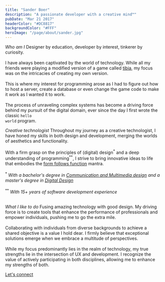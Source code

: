 ```yaml
---
title: "Sander Boer"
description: "A passionate developer with a creative mind™"
pubDate: "Mar 21 2017"
headerColor: "#DC8817"
backgroundColor: "#FFF"
heroImage: "/page/about/sander.jpg"
---
```


_Who am I_
<span>
Designer by education, developer by interest, tinkerer by curiosity.<br/></br>
I have always been captivated by the world of technology. While all my friends were playing a modified version of a game called <a href="https://otservlist.org" target="_blank">tibia</a>, my focus was on the intricacies of creating my own version.<br/><br/>
This is where my interest for programming arose as I had to figure out how to host a server, create a database or even change the game code to make it work as I wanted it to work.<br/><br/>
The process of unraveling complex systems has become a driving force behind my pursuit of the digital domain, ever since the day I first wrote the classic <code>hello world</code> program.
</span>

_Creative technologist_
<span>
Throughout my journey as a creative technologist, I have honed my skills in both design and development, merging the worlds of aesthetics and functionality.<br/><br/>
With a firm grasp on the principles of (digital) design<sup class="text-sm">\*</sup> and a deep understanding of programming<sup class="text-sm">\*\*</sup>, I strive to bring innovative ideas to life that embodies the <a href="https://en.wikipedia.org/wiki/Form_follows_function#:~:text=Form%20follows%20function%20is%20a,its%20intended%20function%20or%20purpose." target="_blank">form follows function</a> mantra.<br/><br/>
<span class="text-sm">
<sup>\*</sup> <em>With a bachelor's degree in <a href="https://www.cmd-amsterdam.nl" target="_blank">Communication and Multimedia design</a> and a master's degree in <a href="https://www.masterdigitaldesign.com" target="_blank">Digital Design</a> </em><br/><br/>
<sup>\*\*</sup> <em>With 15+ years of software development experience</em><br/><br/>
</span>
</span>

_What I like to do_
<span>
Fusing amazing technology with good design. My driving force is to create tools that enhance the performance of professionals and empower individuals, pushing me to go the extra mile.<br/><br/>
Collaborating with individuals from diverse backgrounds to achieve a shared objective is a value I hold dear. I firmly believe that exceptional solutions emerge when we embrace a multitude of perspectives.<br/><br/>
While my focus predominantly lies in the realm of technology, my true strengths lie in the intersection of UX and development. I recognize the value of actively participating in both disciplines, allowing me to enhance my strengths of both.
</span>

<a href="mailto:mail@sanderboer.nl?subject=Let's connect!&body=Hi, I'd like to connect with you,">Let's connect</a>

